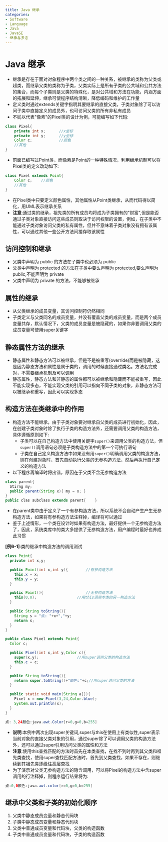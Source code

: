 ```yaml
---
title: Java 继承
categories:
- Software
- Language
- Java
- JavaSE
- 继承与多态
---
```

# Java 继承

- 继承是存在于面对对象程序中两个类之间的一种关系，被继承的类称为父类或超类，而继承父类的类称为子类，父类实际上是所有子类的公共域和公共方法的集合，而每个子类则是父类的特殊化，是对公共域和方法在功能，内涵方面的拓展和延伸，继承可使程序结构清晰，降低编码和维护的工作量
- 定义类时通过extends关键字指明其要继承的直接父类，子类对象除了可以访问子类中直接定义的成员外，也可访问父类的所有非私有成员
- 不妨以代表"像素"的Pixel类的设计为例，可能编写如下代码:

```java
class Pixel{
    private int x;		//x坐标
    private int y;		//y坐标
    Color c;			//颜色
    //其他
}
```

- 前面已编写过Point类，而像素是Point的一种特殊情况，利用继承机制可以将Pixel类的定义改动如下:

```java
class Pixel extends Point{
    Color c;	//颜色
    //其他
}
```

- 在Pixel类中只要定义颜色属性，其他属性从Point类继承，从而代码得以简化，用UML表示继承关系
- **注意**:通过类的继承，祖先类的所有成员均将成为子类拥有的"财富",但是能否通过子类对象直接访问这些成员则取决于访问权限的设置，例如，在子类中不能通过子类对象访问父类的私有属性，但并不意味着子类对象没有拥有该属性，可以通过其他一些公开方法间接存取该属性

## 访问控制和继承

- 父类中声明为 public 的方法在子类中也必须为 public
- 父类中声明为 protected 的方法在子类中要么声明为 protected,要么声明为 public,不能声明为 private
- 父类中声明为 private 的方法，不能够被继承

## 属性的继承

- 从父类继承的成员变量，其访问控制符仍然相同
- 子类定义与父类同名的成员变量，并没有覆盖父类的成员变量，而是两个成员变量共存，默认情况下，父类的成员变量是被隐藏的，如果你非要调用父类的成员变量可使用super关键字

## 静态属性方法的继承

- 静态属性和静态方法可以被继承，但是不是被重写(override)而是被隐藏，这是因为静态方法和属性是属于类的，调用的时候直接通过类名。方法名完成对，不需要继承机制及可以调用
- 静态属性，静态方法和非静态的属性都可以被继承和隐藏而不能被重写，因此不能实现多态，不能实现父类的引用可以指向不同子类的对象，非静态方法可以被继承和重写，因此可以实现多态

## 构造方法在类继承中的作用

- 构造方法不能继承，由于子类对象要对继承自父类的成员进行初始化，因此，在创建子类对象时除了执行子类的构造方法外，还需要调用父类的构造方法，具体遵循原则如下:
  - 子类可以在自己构造方法中使用关键字`super()`来调用父类的构造方法，但`super()`调用语句必须是子类构造方法中的第一个可执行语句
  - 子类在自己定义构造方法中如果没有用`super()`明确调用父类的构造方法，则在创建对象时，首先自动执行父类的无参构造方法，然后再执行自己定义的构造方法
- 以下程序再编译时将出错，原因在于父类不含无参构造方法

```java
class parent{
  Stirng my;
  public parent(String x){ my = x; }
}
public clas subclass extends parent{    }
```

- 在parent类中由于定义了一个有参构造方法，所以系统不会自动产生产生无参构造方法，如果将有参构造方法注释掉，编译将可以通过
- 鉴于上述情形，一个类在设计时如果有构造方法，最好提供一个无参构造方法了，因此，系统类库中的类大多提供了无参构造方法，用户编程时最好也养成此习惯

**[例6-1]**:类的继承中构造方法的调用测试

```java
class Point{
  private int x,y;

  public Point(int x,int y){		//有参构造方法
    this.x = x;
    this.y = y;
  }

  public Point(){					//无参构造方法
    this(0,0);					//用this调用本类的另一构造方法
  }

  public String toString(){
    String s = "点: "+x+","+y;
    return s;
  }
}

public class Pixel extends Point{
  Color c;

  public Pixel(int x,int y,Color c){
    super(x,y);					//用super调用父类的构造方法
    this.c = c;
  }

  public String toString(){
    return super.toString()+"颜色:"+c;//用super访问父类的方法
  }

  public static void main(String a[]){
    Pixel x = new Pixel(3,24,Color.blue);
    System.out.println(x);
  }
}

点: 3,24颜色:java.awt.Color[r=0,g=0,b=255]
```

- **说明**:本例中两次出现super关键词,super与this在使用上有类似性,super表示当前对象的直接父类对象的引用，通过super除了可以调用父类的构造方法外，还可以通过super引用访问父类的属性和方法
- **注意**:使用this查找匹配的方法时首先在本类查找，在找不到时再到其父类和祖先类查找，使用super查找匹配方法时，首先到父类查找，如果不存在，则继续到其祖先类逐级往高层查找
- 为了演示对父类无参构造方法的隐含调用，可以将Pixel的构造方法中含super调用的行注释掉，则程序运行结果将为:

```java
点:0,0颜色:java.awt.color[r=0,g=0,b=255]
```

## 继承中父类和子类的初始化顺序

1. 父类中静态成员变量和静态代码块
2. 子类中静态成员变量和静态代码块
3. 父类中普通成员变量和代码块，父类的构造函数
4. 子类中普通成员变量和代码块，子类的构造函数